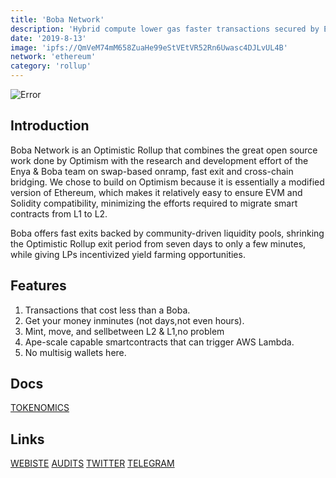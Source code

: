 ```yaml
---
title: 'Boba Network'
description: 'Hybrid compute lower gas faster transactions secured by Ethereum'
date: '2019-8-13'
image: 'ipfs://QmVeM74mM658ZuaHe99eStVEtVR52Rn6Uwasc4DJLvUL4B'
network: 'ethereum'
category: 'rollup'
---
```


![Error](ipfs://QmVvgYotewfBWoDeM5GPQPbiZ6q34JtiTG42AzpFhzA7Hv)

## Introduction
Boba Network is an Optimistic Rollup that combines the great open source work done by Optimism with the research and development effort of the Enya & Boba team on swap-based onramp, fast exit and cross-chain bridging. We chose to build on Optimism because it is essentially a modified version of Ethereum, which makes it relatively easy to ensure EVM and Solidity compatibility, minimizing the efforts required to migrate smart contracts from L1 to L2.


Boba offers fast exits backed by community-driven liquidity pools, shrinking the Optimistic Rollup exit period from seven days to only a few minutes, while giving LPs incentivized yield farming opportunities.


## Features

1. Transactions that cost less than a Boba.
2. Get your money inminutes (not days,not even hours).
3. Mint, move, and sellbetween L2 & L1,no problem
4. Ape-scale capable smartcontracts that can trigger AWS Lambda.
5. No multisig wallets here.
   
## Docs

[TOKENOMICS](ipfs://QmdgfpdYcnjKMwJpDdFfyapQxqWyGM4K8UXCsoN3ZZkxcq)

## Links

[WEBISTE](https://boba.network/)
[AUDITS](https://www.certik.com/projects/boba-network)
[TWITTER](https://twitter.com/bobanetwork)
[TELEGRAM](https://t.me/bobanetwork)
